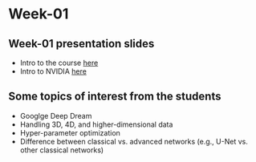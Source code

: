 # Week-01

## Week-01 presentation slides
* Intro to the course [here](https://docs.google.com/presentation/d/1naVnFazqhGdG15wa2yPWs1dQG-BBCepovcSCg8i0--E/edit?usp=sharing)
* Intro to NVIDIA [here](https://drive.google.com/open?id=1WlLf4hvGo7rkUDIvHsqH40jJV7ZLpO4u)

## Some topics of interest from the students
* Googlge Deep Dream
* Handling 3D, 4D, and higher-dimensional data
* Hyper-parameter optimization
* Difference between classical vs. advanced networks (e.g., U-Net vs. other classical networks)
